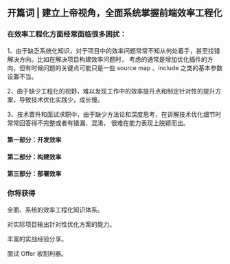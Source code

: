## 开篇词 | 建立上帝视角，全面系统掌握前端效率工程化


### 在效率工程化方面经常面临很多困扰：


1、由于缺乏系统化知识，对于项目中的效率问题常常不知从何处着手，甚至找错解决方向。比如在解决项目构建效率问题时，
考虑的通常是增加优化插件的方向，但有时候问题的关键点可能只是一些 source map 、include 之类的基本参数设置不当。

2、由于缺少工程化的视野，难以发现工作中的效率提升点和制定针对性的提升方案，导致技术优化实践少，成长慢。


3、技术晋升和面试求职中，由于缺少方法论和深度思考，在讲解技术优化细节时常常回答得不完整或者有错漏、混淆，
很难在能力表现上脱颖而出。



#### 第一部分：开发效率


#### 第二部分：构建效率


#### 第三部分：部署效率



### 你将获得

全面、系统的效率工程化知识体系。


对实际项目输出针对性优化方案的能力。


丰富的实战经验分享。


面试 Offer 收割利器。